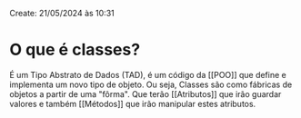 Create: 21/05/2024 às 10:31

# **O que é classes?**

É um Tipo Abstrato de Dados (TAD), é um código da [[POO]] que define e implementa um novo tipo de objeto. Ou seja, Classes são como fábricas de objetos a partir de uma "fôrma". Que terão [[Atributos]] que irão guardar valores e também [[Métodos]] que irão manipular estes atributos.


